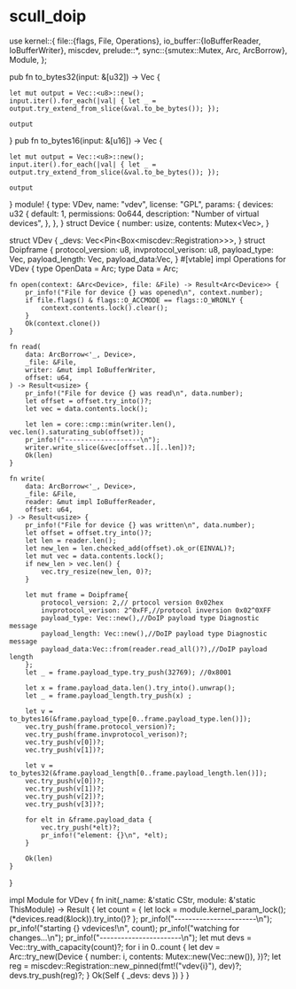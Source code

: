 # scull_doip

use kernel::{
    file::{flags, File, Operations},
    io_buffer::{IoBufferReader, IoBufferWriter},
    miscdev,
    prelude::*,
    sync::{smutex::Mutex, Arc, ArcBorrow},
    Module,
};


pub fn to_bytes32(input: &[u32]) -> Vec<u8> {

    let mut output = Vec::<u8>::new();
    input.iter().for_each(|val| { let _ = output.try_extend_from_slice(&val.to_be_bytes()); });

    output
}
pub fn to_bytes16(input: &[u16]) -> Vec<u8> {

    let mut output = Vec::<u8>::new();
    input.iter().for_each(|val| { let _ = output.try_extend_from_slice(&val.to_be_bytes()); });

    output
}
module! {
    type: VDev,
    name: "vdev",
    license: "GPL",
    params: {
        devices: u32 {
            default: 1,
            permissions: 0o644,
            description: "Number of virtual devices",
        },
    },
}
struct Device {
    number: usize,
    contents: Mutex<Vec<u8>>,
}

struct VDev {
    _devs: Vec<Pin<Box<miscdev::Registration<VDev>>>>,
}
struct Doipframe  {
    protocol_version: u8,
    invprotocol_verison: u8,
    payload_type: Vec<u16>,
    payload_length: Vec<u32>,
    payload_data:Vec<u8>,
}
#[vtable]
impl Operations for VDev {
    type OpenData = Arc<Device>;
    type Data = Arc<Device>;

    fn open(context: &Arc<Device>, file: &File) -> Result<Arc<Device>> {
        pr_info!("File for device {} was opened\n", context.number);
        if file.flags() & flags::O_ACCMODE == flags::O_WRONLY {
            context.contents.lock().clear();
        }
        Ok(context.clone())
    }

    fn read(
        data: ArcBorrow<'_, Device>,
        _file: &File,
        writer: &mut impl IoBufferWriter,
        offset: u64,
    ) -> Result<usize> {
        pr_info!("File for device {} was read\n", data.number);
        let offset = offset.try_into()?;
        let vec = data.contents.lock();

        let len = core::cmp::min(writer.len(), vec.len().saturating_sub(offset));
        pr_info!("-------------------\n");
        writer.write_slice(&vec[offset..][..len])?;
        Ok(len)
    }

    fn write(
        data: ArcBorrow<'_, Device>,
        _file: &File,
        reader: &mut impl IoBufferReader,
        offset: u64,
    ) -> Result<usize> {
        pr_info!("File for device {} was written\n", data.number);
        let offset = offset.try_into()?;
        let len = reader.len();
        let new_len = len.checked_add(offset).ok_or(EINVAL)?;
        let mut vec = data.contents.lock();
        if new_len > vec.len() {
            vec.try_resize(new_len, 0)?;
        }

        let mut frame = Doipframe{
            protocol_version: 2,// prtocol version 0x02hex
            invprotocol_verison: 2^0xFF,//protocol inversion 0x02^0XFF
            payload_type: Vec::new(),//DoIP payload type Diagnostic message
            payload_length: Vec::new(),//DoIP payload type Diagnostic message
            payload_data:Vec::from(reader.read_all()?),//DoIP payload length
        };
        let _ = frame.payload_type.try_push(32769); //0x8001
        
        let x = frame.payload_data.len().try_into().unwrap();
        let _ = frame.payload_length.try_push(x) ;

        let v = to_bytes16(&frame.payload_type[0..frame.payload_type.len()]);
        vec.try_push(frame.protocol_version)?; 
        vec.try_push(frame.invprotocol_verison)?; 
        vec.try_push(v[0])?; 
        vec.try_push(v[1])?;

        let v = to_bytes32(&frame.payload_length[0..frame.payload_length.len()]);
        vec.try_push(v[0])?;
        vec.try_push(v[1])?;
        vec.try_push(v[2])?;
        vec.try_push(v[3])?;

        for elt in &frame.payload_data {
            vec.try_push(*elt)?;
            pr_info!("element: {}\n", *elt);
        }

        Ok(len)
    }
}

impl Module for VDev {
    fn init(_name: &'static CStr, module: &'static ThisModule) -> Result<Self> {
        let count = {
            let lock = module.kernel_param_lock();
            (*devices.read(&lock)).try_into()?
        };
        pr_info!("-----------------------\n");
        pr_info!("starting {} vdevices!\n", count);
        pr_info!("watching for changes...\n");
        pr_info!("-----------------------\n");
        let mut devs = Vec::try_with_capacity(count)?;
        for i in 0..count {
            let dev = Arc::try_new(Device {
                number: i,
                contents: Mutex::new(Vec::new()),
            })?;
            let reg = miscdev::Registration::new_pinned(fmt!("vdev{i}"), dev)?;
            devs.try_push(reg)?;
        }
        Ok(Self { _devs: devs })
    }
}
